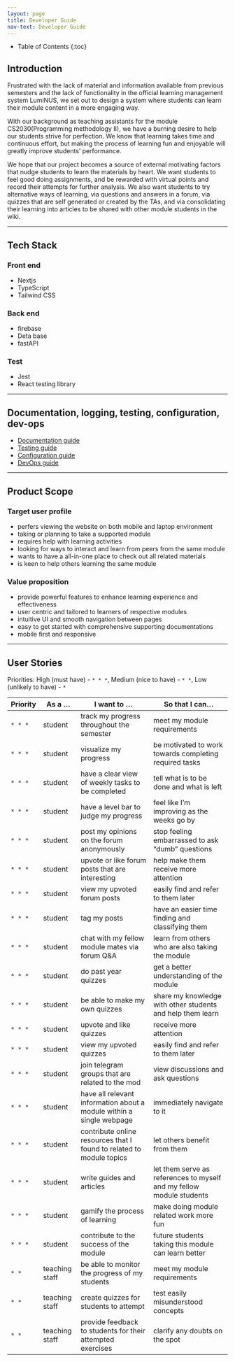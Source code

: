```yaml
---
layout: page
title: Developer Guide
nav-text: Developer Guide
---
```


* Table of Contents 
{:toc}

## **Introduction**

Frustrated with the lack of material and information available from previous semesters and the lack of functionality in the official learning management system LumiNUS, we set out to design a system where students can learn their module content in a more engaging way.

With our background as teaching assistants for the module CS2030(Programming methodology II), we have a burning desire to help our students strive for perfection. We know that learning takes time and continuous effort, but making the process of learning fun and enjoyable will greatly improve students’ performance. 

We hope that our project becomes a source of external motivating factors that nudge students to learn the materials by heart. We want students to feel good doing assignments, and be rewarded with virtual points and record their attempts for further analysis. We also want students to try alternative ways of learning, via questions and answers in a forum, via quizzes that are self generated or created by the TAs, and via consolidating their learning into articles to be shared with other module students in the wiki.

---
## **Tech Stack**
### Front end
- Nextjs
- TypeScript
- Tailwind CSS
### Back end
- firebase
- Deta base
- fastAPI
### Test 
- Jest
- React testing library

---
## **Documentation, logging, testing, configuration, dev-ops**

- [Documentation guide](Documentation.md)
- [Testing guide](Testing.md)
- [Configuration guide](Configuration.md)
- [DevOps guide](DevOps.md)

---

## **Product Scope**

### **Target user profile**
- perfers viewing the website on both mobile and laptop environment
- taking or planning to take a supported module
- requires help with learning activities
- looking for ways to interact and learn from peers from the same module
- wants to have a all-in-one place to check out all related materials
- is keen to help others learning the same module
### **Value proposition**
- provide powerful features to enhance learning experience and effectiveness
- user centric and tailored to learners of respective modules
- intuitive UI and smooth navigation between pages
- easy to get started with comprehensive supporting documentations
- mobile first and responsive

---

## **User Stories**

Priorities: High (must have) - `* * *`, Medium (nice to have) - `* *`, Low
(unlikely to have) - `*`

| Priority | As a …​  | I want to …​                                       | So that I can…​                                  |
|----------|---------|---------------------------------------------------|-------------------------------------------------|
| `* * *`  | student | track my progress throughout the semester         | meet my module requirements                     |
| `* * *`  | student | visualize my progress | be motivated to work towards completing required tasks        |
| `* * *`  | student | have a clear view of weekly tasks to be completed | tell what is to be done and what is left        |
| `* * *`  | student | have a level bar to judge my progress | feel like I’m improving as the weeks go by        |
| `* * *`  | student | post my opinions on the forum anonymously | stop feeling embarrassed to ask “dumb” questions        |
| `* * *`  | student | upvote or like forum posts that are interesting | help make them receive more attention             |
| `* * *`  | student | view my upvoted forum posts | easily find and refer to them later      |
| `* * *`  | student | tag my posts | have an easier time finding and classifying them        |
| `* * *`  | student | chat with my fellow module mates via forum Q&A | learn from others who are also taking the module          |
| `* * *`  | student | do past year quizzes | get a better understanding of the module        |
| `* * *`  | student | be able to make my own quizzes | share my knowledge with other students and help them learn                |
| `* * *`  | student | upvote and like quizzes | receive more attention                     |
| `* * *`  | student | view my upvoted quizzes | easily find and refer to them later        |
| `* * *`  | student | join telegram groups that are related to the mod         | view discussions and ask questions              |
| `* * *`  | student | have all relevant information about a module within a single webpage         | immediately navigate to it  |
| `* * *`  | student | contribute online resources that I found to related to module topics         | let others benefit from them|
| `* * *`  | student | write guides and articles         | let them serve as references to myself and my fellow module students   |
| `* * *`  | student | gamify the process of learning         | make doing module related work more fun                           |
| `* * *`  | student | contribute to the success of the module         | future students taking this module can learn better      |
| `* *`    | teaching staff | be able to monitor the progress of my students         | meet my module requirements                |
| `* *`    | teaching staff | create quizzes for students to attempt         | test easily misunderstood concepts                 |
| `* *`    | teaching staff | provide feedback to students for their attempted exercises         | clarify any doubts on the spot |

